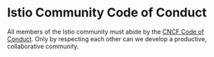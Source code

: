 # Istio Community Code of Conduct

All members of the Istio community must abide by the [CNCF Code of Conduct](https://github.com/cncf/foundation/blob/main/code-of-conduct.md).
Only by respecting each other can we develop a productive, collaborative community.
